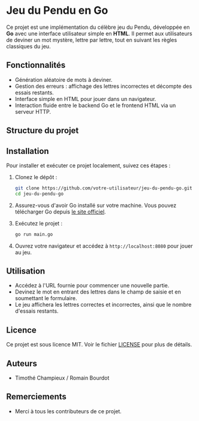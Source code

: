 # Jeu du Pendu en Go

Ce projet est une implémentation du célèbre jeu du Pendu, développée en **Go** avec une interface utilisateur simple en **HTML**. Il permet aux utilisateurs de deviner un mot mystère, lettre par lettre, tout en suivant les règles classiques du jeu.

## Fonctionnalités

- Génération aléatoire de mots à deviner.
- Gestion des erreurs : affichage des lettres incorrectes et décompte des essais restants.
- Interface simple en HTML pour jouer dans un navigateur.
- Interaction fluide entre le backend Go et le frontend HTML via un serveur HTTP.

## Structure du projet

## Installation

Pour installer et exécuter ce projet localement, suivez ces étapes :

1. Clonez le dépôt :
    ```sh
    git clone https://github.com/votre-utilisateur/jeu-du-pendu-go.git
    cd jeu-du-pendu-go
    ```

2. Assurez-vous d'avoir Go installé sur votre machine. Vous pouvez télécharger Go depuis [le site officiel](https://golang.org/dl/).

3. Exécutez le projet :
    ```sh
    go run main.go
    ```

4. Ouvrez votre navigateur et accédez à `http://localhost:8080` pour jouer au jeu.

## Utilisation

- Accédez à l'URL fournie pour commencer une nouvelle partie.
- Devinez le mot en entrant des lettres dans le champ de saisie et en soumettant le formulaire.
- Le jeu affichera les lettres correctes et incorrectes, ainsi que le nombre d'essais restants.



## Licence

Ce projet est sous licence MIT. Voir le fichier [LICENSE](LICENSE) pour plus de détails.

## Auteurs

- Timothé Champieux / Romain Bourdot

## Remerciements


- Merci à tous les contributeurs de ce projet.

